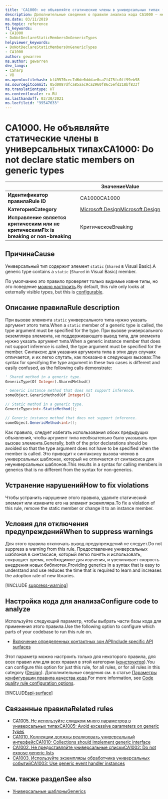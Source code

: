 ```yaml
---
title: 'CA1000: не объявляйте статические члены в универсальных типах (анализ кода)'
description: Дополнительные сведения о правиле анализа кода CA1000 — не объявляйте статические члены в универсальных типах
ms.date: 03/11/2019
ms.topic: reference
f1_keywords:
- CA1000
- DoNotDeclareStaticMembersOnGenericTypes
helpviewer_keywords:
- DoNotDeclareStaticMembersOnGenericTypes
- CA1000
author: gewarren
ms.author: gewarren
dev_langs:
- CSharp
- VB
ms.openlocfilehash: bf49570cec7d6de0dddae0ca7f475fc0ff99eb98
ms.sourcegitcommit: 05d0087dfca85aac9ca2960f86c5efd218bf833f
ms.translationtype: HT
ms.contentlocale: ru-RU
ms.lasthandoff: 03/30/2021
ms.locfileid: "99547633"
---
```

# <a name="ca1000-do-not-declare-static-members-on-generic-types"></a><span data-ttu-id="81b81-103">CA1000. Не объявляйте статические члены в универсальных типах</span><span class="sxs-lookup"><span data-stu-id="81b81-103">CA1000: Do not declare static members on generic types</span></span>

| | <span data-ttu-id="81b81-104">Значение</span><span class="sxs-lookup"><span data-stu-id="81b81-104">Value</span></span> |
|-|-|
| <span data-ttu-id="81b81-105">**Идентификатор правила**</span><span class="sxs-lookup"><span data-stu-id="81b81-105">**Rule ID**</span></span> |<span data-ttu-id="81b81-106">CA1000</span><span class="sxs-lookup"><span data-stu-id="81b81-106">CA1000</span></span>|
| <span data-ttu-id="81b81-107">**Категория**</span><span class="sxs-lookup"><span data-stu-id="81b81-107">**Category**</span></span> |[<span data-ttu-id="81b81-108">Microsoft.Design</span><span class="sxs-lookup"><span data-stu-id="81b81-108">Microsoft.Design</span></span>](design-warnings.md)|
| <span data-ttu-id="81b81-109">**Исправление является критическим или не критическим**</span><span class="sxs-lookup"><span data-stu-id="81b81-109">**Fix is breaking or non-breaking**</span></span> |<span data-ttu-id="81b81-110">Критическое</span><span class="sxs-lookup"><span data-stu-id="81b81-110">Breaking</span></span>|

## <a name="cause"></a><span data-ttu-id="81b81-111">Причина</span><span class="sxs-lookup"><span data-stu-id="81b81-111">Cause</span></span>

<span data-ttu-id="81b81-112">Универсальный тип содержит элемент `static` (`Shared` в Visual Basic).</span><span class="sxs-lookup"><span data-stu-id="81b81-112">A generic type contains a `static` (`Shared` in Visual Basic) member.</span></span>

<span data-ttu-id="81b81-113">По умолчанию это правило проверяет только видимые извне типы, но это поведение [можно настроить](#configure-code-to-analyze).</span><span class="sxs-lookup"><span data-stu-id="81b81-113">By default, this rule only looks at externally visible types, but this is [configurable](#configure-code-to-analyze).</span></span>

## <a name="rule-description"></a><span data-ttu-id="81b81-114">Описание правила</span><span class="sxs-lookup"><span data-stu-id="81b81-114">Rule description</span></span>

<span data-ttu-id="81b81-115">При вызове элемента `static` универсального типа нужно указать аргумент этого типа.</span><span class="sxs-lookup"><span data-stu-id="81b81-115">When a `static` member of a generic type is called, the type argument must be specified for the type.</span></span> <span data-ttu-id="81b81-116">При вызове универсального экземпляра элемента, не поддерживающего вывод типа, для элемента нужно указать аргумент типа.</span><span class="sxs-lookup"><span data-stu-id="81b81-116">When a generic instance member that does not support inference is called, the type argument must be specified for the member.</span></span> <span data-ttu-id="81b81-117">Синтаксис для указания аргумента типа в этих двух случаях отличается, и их легко спутать, как показано в следующих вызовах:</span><span class="sxs-lookup"><span data-stu-id="81b81-117">The syntax for specifying the type argument in these two cases is different and easily confused, as the following calls demonstrate:</span></span>

```vb
' Shared method in a generic type.
GenericType(Of Integer).SharedMethod()

' Generic instance method that does not support inference.
someObject.GenericMethod(Of Integer)()
```

```csharp
// Static method in a generic type.
GenericType<int>.StaticMethod();

// Generic instance method that does not support inference.
someObject.GenericMethod<int>();
```

<span data-ttu-id="81b81-118">Как правило, следует избегать использования обоих предыдущих объявлений, чтобы аргумент типа необязательно было указывать при вызове элемента.</span><span class="sxs-lookup"><span data-stu-id="81b81-118">Generally, both of the prior declarations should be avoided so that the type argument does not have to be specified when the member is called.</span></span> <span data-ttu-id="81b81-119">Это приводит к синтаксису вызова членов в универсальных шаблонах, который не отличается от синтаксиса для неуниверсальных шаблонов.</span><span class="sxs-lookup"><span data-stu-id="81b81-119">This results in a syntax for calling members in generics that is no different from the syntax for non-generics.</span></span>

## <a name="how-to-fix-violations"></a><span data-ttu-id="81b81-120">Устранение нарушений</span><span class="sxs-lookup"><span data-stu-id="81b81-120">How to fix violations</span></span>

<span data-ttu-id="81b81-121">Чтобы устранить нарушение этого правила, удалите статический элемент или измените его на элемент экземпляра.</span><span class="sxs-lookup"><span data-stu-id="81b81-121">To fix a violation of this rule, remove the static member or change it to an instance member.</span></span>

## <a name="when-to-suppress-warnings"></a><span data-ttu-id="81b81-122">Условия для отключения предупреждений</span><span class="sxs-lookup"><span data-stu-id="81b81-122">When to suppress warnings</span></span>

<span data-ttu-id="81b81-123">Для этого правила отключать вывод предупреждений не следует.</span><span class="sxs-lookup"><span data-stu-id="81b81-123">Do not suppress a warning from this rule.</span></span> <span data-ttu-id="81b81-124">Предоставление универсальных шаблонов в синтаксисе, который легко понять и использовать, сокращает время, необходимое для изучения, и увеличивает скорость внедрения новых библиотек.</span><span class="sxs-lookup"><span data-stu-id="81b81-124">Providing generics in a syntax that is easy to understand and use reduces the time that is required to learn and increases the adoption rate of new libraries.</span></span>

[!INCLUDE [suppress-warning](../../../../includes/code-analysis/suppress-warning.md)]

## <a name="configure-code-to-analyze"></a><span data-ttu-id="81b81-125">Настройка кода для анализа</span><span class="sxs-lookup"><span data-stu-id="81b81-125">Configure code to analyze</span></span>

<span data-ttu-id="81b81-126">Используйте следующий параметр, чтобы выбрать части базы кода для применения этого правила.</span><span class="sxs-lookup"><span data-stu-id="81b81-126">Use the following option to configure which parts of your codebase to run this rule on.</span></span>

- [<span data-ttu-id="81b81-127">Включение определенных контактных зон API</span><span class="sxs-lookup"><span data-stu-id="81b81-127">Include specific API surfaces</span></span>](#include-specific-api-surfaces)

<span data-ttu-id="81b81-128">Этот параметр можно настроить только для некоторого правила, для всех правил или для всех правил в этой категории ([конструктор](design-warnings.md)).</span><span class="sxs-lookup"><span data-stu-id="81b81-128">You can configure this option for just this rule, for all rules, or for all rules in this category ([Design](design-warnings.md)).</span></span> <span data-ttu-id="81b81-129">Дополнительные сведения см. в статье [Параметры конфигурации правила качества кода](../code-quality-rule-options.md).</span><span class="sxs-lookup"><span data-stu-id="81b81-129">For more information, see [Code quality rule configuration options](../code-quality-rule-options.md).</span></span>

[!INCLUDE[api-surface](~/includes/code-analysis/api-surface.md)]

## <a name="related-rules"></a><span data-ttu-id="81b81-130">Связанные правила</span><span class="sxs-lookup"><span data-stu-id="81b81-130">Related rules</span></span>

- [<span data-ttu-id="81b81-131">CA1005. Не используйте слишком много параметров в универсальных типах</span><span class="sxs-lookup"><span data-stu-id="81b81-131">CA1005: Avoid excessive parameters on generic types</span></span>](ca1005.md)
- [<span data-ttu-id="81b81-132">CA1010. Коллекции должны реализовать универсальный интерфейс</span><span class="sxs-lookup"><span data-stu-id="81b81-132">CA1010: Collections should implement generic interface</span></span>](ca1010.md)
- [<span data-ttu-id="81b81-133">CA1002. Не предоставляйте универсальные списки</span><span class="sxs-lookup"><span data-stu-id="81b81-133">CA1002: Do not expose generic lists</span></span>](ca1002.md)
- [<span data-ttu-id="81b81-134">CA1003. Используйте экземпляры обработчика универсальных событий</span><span class="sxs-lookup"><span data-stu-id="81b81-134">CA1003: Use generic event handler instances</span></span>](ca1003.md)

## <a name="see-also"></a><span data-ttu-id="81b81-135">См. также раздел</span><span class="sxs-lookup"><span data-stu-id="81b81-135">See also</span></span>

- [<span data-ttu-id="81b81-136">Универсальные шаблоны</span><span class="sxs-lookup"><span data-stu-id="81b81-136">Generics</span></span>](../../../csharp/programming-guide/generics/index.md)
